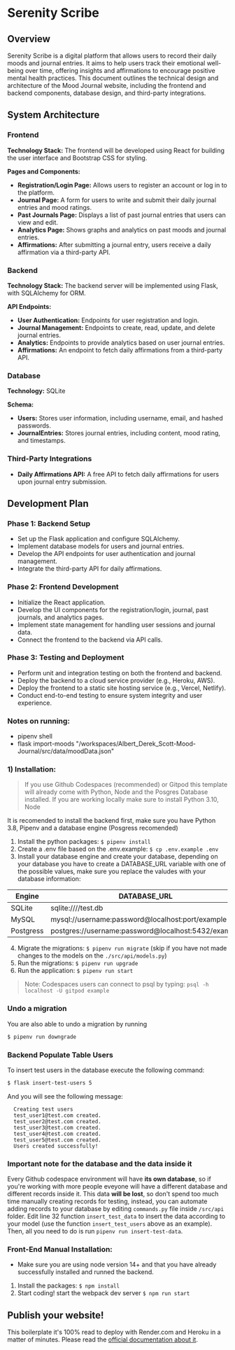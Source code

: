 # Serenity Scribe

## Overview

Serenity Scribe is a digital platform that allows users to record their daily moods and journal entries. It aims to help users track their emotional well-being over time, offering insights and affirmations to encourage positive mental health practices. This document outlines the technical design and architecture of the Mood Journal website, including the frontend and backend components, database design, and third-party integrations.

## System Architecture

### Frontend

**Technology Stack:** The frontend will be developed using React for building the user interface and Bootstrap CSS for styling.

**Pages and Components:**
- **Registration/Login Page:** Allows users to register an account or log in to the platform.
- **Journal Page:** A form for users to write and submit their daily journal entries and mood ratings.
- **Past Journals Page:** Displays a list of past journal entries that users can view and edit.
- **Analytics Page:** Shows graphs and analytics on past moods and journal entries.
- **Affirmations:** After submitting a journal entry, users receive a daily affirmation via a third-party API.

### Backend

**Technology Stack:** The backend server will be implemented using Flask, with SQLAlchemy for ORM.

**API Endpoints:**
- **User Authentication:** Endpoints for user registration and login.
- **Journal Management:** Endpoints to create, read, update, and delete journal entries.
- **Analytics:** Endpoints to provide analytics based on user journal entries.
- **Affirmations:** An endpoint to fetch daily affirmations from a third-party API.

### Database

**Technology:** SQLite

**Schema:**
- **Users:** Stores user information, including username, email, and hashed passwords.
- **JournalEntries:** Stores journal entries, including content, mood rating, and timestamps.

### Third-Party Integrations

- **Daily Affirmations API:** A free API to fetch daily affirmations for users upon journal entry submission.

## Development Plan

### Phase 1: Backend Setup

- Set up the Flask application and configure SQLAlchemy.
- Implement database models for users and journal entries.
- Develop the API endpoints for user authentication and journal management.
- Integrate the third-party API for daily affirmations.

### Phase 2: Frontend Development

- Initialize the React application.
- Develop the UI components for the registration/login, journal, past journals, and analytics pages.
- Implement state management for handling user sessions and journal data.
- Connect the frontend to the backend via API calls.

### Phase 3: Testing and Deployment

- Perform unit and integration testing on both the frontend and backend.
- Deploy the backend to a cloud service provider (e.g., Heroku, AWS).
- Deploy the frontend to a static site hosting service (e.g., Vercel, Netlify).
- Conduct end-to-end testing to ensure system integrity and user experience.

### Notes on running:

- pipenv shell
- flask import-moods "/workspaces/Albert_Derek_Scott-Mood-Journal/src/data/moodData.json"

### 1) Installation:

> If you use Github Codespaces (recommended) or Gitpod this template will already come with Python, Node and the Posgres Database installed. If you are working locally make sure to install Python 3.10, Node 

It is recomended to install the backend first, make sure you have Python 3.8, Pipenv and a database engine (Posgress recomended)

1. Install the python packages: `$ pipenv install`
2. Create a .env file based on the .env.example: `$ cp .env.example .env`
3. Install your database engine and create your database, depending on your database you have to create a DATABASE_URL variable with one of the possible values, make sure you replace the valudes with your database information:

| Engine    | DATABASE_URL                                        |
| --------- | --------------------------------------------------- |
| SQLite    | sqlite:////test.db                                  |
| MySQL     | mysql://username:password@localhost:port/example    |
| Postgress | postgres://username:password@localhost:5432/example |

4. Migrate the migrations: `$ pipenv run migrate` (skip if you have not made changes to the models on the `./src/api/models.py`)
5. Run the migrations: `$ pipenv run upgrade`
6. Run the application: `$ pipenv run start`

> Note: Codespaces users can connect to psql by typing: `psql -h localhost -U gitpod example`

### Undo a migration

You are also able to undo a migration by running

```sh
$ pipenv run downgrade
```

### Backend Populate Table Users

To insert test users in the database execute the following command:

```sh
$ flask insert-test-users 5
```

And you will see the following message:

```
  Creating test users
  test_user1@test.com created.
  test_user2@test.com created.
  test_user3@test.com created.
  test_user4@test.com created.
  test_user5@test.com created.
  Users created successfully!
```

### **Important note for the database and the data inside it**

Every Github codespace environment will have **its own database**, so if you're working with more people eveyone will have a different database and different records inside it. This data **will be lost**, so don't spend too much time manually creating records for testing, instead, you can automate adding records to your database by editing ```commands.py``` file inside ```/src/api``` folder. Edit line 32 function ```insert_test_data``` to insert the data according to your model (use the function ```insert_test_users``` above as an example). Then, all you need to do is run ```pipenv run insert-test-data```.

### Front-End Manual Installation:

-   Make sure you are using node version 14+ and that you have already successfully installed and runned the backend.

1. Install the packages: `$ npm install`
2. Start coding! start the webpack dev server `$ npm run start`

## Publish your website!

This boilerplate it's 100% read to deploy with Render.com and Heroku in a matter of minutes. Please read the [official documentation about it](https://start.4geeksacademy.com/deploy).

